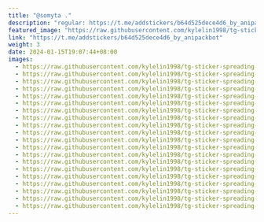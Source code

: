 ```yaml
---
title: "@somyta ."
description: "regular: https://t.me/addstickers/b64d525dece4d6_by_anipackbot"
featured_image: "https://raw.githubusercontent.com/kylelin1998/tg-sticker-spreading-worldwide-images/main/img/cb8616de-8333-49b0-af4d-5032cb475e7b.jpg"
link: "https://t.me/addstickers/b64d525dece4d6_by_anipackbot"
weight: 3
date: 2024-01-15T19:07:44+08:00
images:
  - https://raw.githubusercontent.com/kylelin1998/tg-sticker-spreading-worldwide-images/main/img/cb8616de-8333-49b0-af4d-5032cb475e7b.jpg
  - https://raw.githubusercontent.com/kylelin1998/tg-sticker-spreading-worldwide-images/main/img/76afdf13-e3ff-4559-9fb1-e6f1d322ccd6.jpg
  - https://raw.githubusercontent.com/kylelin1998/tg-sticker-spreading-worldwide-images/main/img/49a7ab36-63ed-4858-8dcf-56b242da1061.jpg
  - https://raw.githubusercontent.com/kylelin1998/tg-sticker-spreading-worldwide-images/main/img/ef758be3-f56b-41a0-8fc2-7ca6be046a8d.jpg
  - https://raw.githubusercontent.com/kylelin1998/tg-sticker-spreading-worldwide-images/main/img/b190342f-b589-4898-a1a1-075f6182b483.jpg
  - https://raw.githubusercontent.com/kylelin1998/tg-sticker-spreading-worldwide-images/main/img/a857393b-2f79-471e-a420-d5c0585c3b8f.jpg
  - https://raw.githubusercontent.com/kylelin1998/tg-sticker-spreading-worldwide-images/main/img/a6eeb494-c45f-4916-88ab-083d827980ce.jpg
  - https://raw.githubusercontent.com/kylelin1998/tg-sticker-spreading-worldwide-images/main/img/6471bfe2-f58c-4860-b3a4-d91b3f014a10.jpg
  - https://raw.githubusercontent.com/kylelin1998/tg-sticker-spreading-worldwide-images/main/img/f7fdb92d-e108-45e3-a49c-e896e045eb86.jpg
  - https://raw.githubusercontent.com/kylelin1998/tg-sticker-spreading-worldwide-images/main/img/0613bfa7-fa95-459f-92de-a8715994053c.jpg
  - https://raw.githubusercontent.com/kylelin1998/tg-sticker-spreading-worldwide-images/main/img/e70194a6-c8f1-4ec2-b80d-b0cbc50fc496.jpg
  - https://raw.githubusercontent.com/kylelin1998/tg-sticker-spreading-worldwide-images/main/img/204cf214-286d-4e87-a61a-44ff8569e16d.jpg
  - https://raw.githubusercontent.com/kylelin1998/tg-sticker-spreading-worldwide-images/main/img/672a3551-3021-439d-9656-def39e83059a.jpg
  - https://raw.githubusercontent.com/kylelin1998/tg-sticker-spreading-worldwide-images/main/img/048e6cce-4e68-4d78-ad4e-4e8387c15c7f.jpg
  - https://raw.githubusercontent.com/kylelin1998/tg-sticker-spreading-worldwide-images/main/img/e0d3ec6a-fb26-438e-abcb-489c1511d33e.jpg
  - https://raw.githubusercontent.com/kylelin1998/tg-sticker-spreading-worldwide-images/main/img/bb850513-2309-4697-8dd6-88f0acfa959d.jpg
  - https://raw.githubusercontent.com/kylelin1998/tg-sticker-spreading-worldwide-images/main/img/d1208bb1-4c70-416d-9706-d52f84b03b27.jpg
  - https://raw.githubusercontent.com/kylelin1998/tg-sticker-spreading-worldwide-images/main/img/4a1822b3-ea14-467f-b399-94277b8c5aa8.jpg
  - https://raw.githubusercontent.com/kylelin1998/tg-sticker-spreading-worldwide-images/main/img/4a3845c4-db09-40ea-a601-ec0f5f24abdb.jpg
  - https://raw.githubusercontent.com/kylelin1998/tg-sticker-spreading-worldwide-images/main/img/db1c4831-84f4-4884-899e-ab42b2df95eb.jpg
---
```

